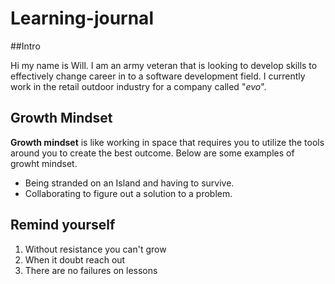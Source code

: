 # Learning-journal

##Intro

Hi my name is Will. I am an army veteran that is looking to develop skills to effectively change career in to a software development field. I currently work in the retail outdoor industry for a company called "*evo*". 

## Growth Mindset

**Growth mindset** is like working in space that requires you to utilize the tools around you to create the best outcome. Below are some examples of growht mindset.

* Being stranded on an Island and having to survive.
* Collaborating to figure out a solution to a problem.

## Remind yourself
1. Without resistance you can't grow
1. When it doubt reach out
1. There are no failures on lessons

